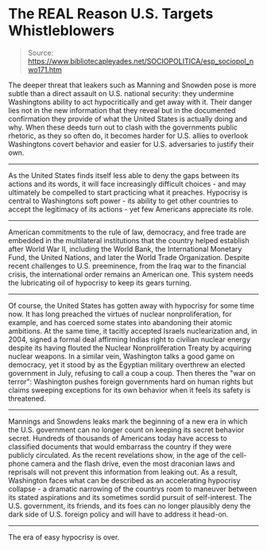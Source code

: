 # The REAL Reason U.S. Targets Whistleblowers

> Source: https://www.bibliotecapleyades.net/SOCIOPOLITICA/esp_sociopol_nwo171.htm

The deeper threat that leakers such as
Manning and Snowden pose is more subtle than a direct assault on U.S.
national security: they undermine
Washingtons ability to act hypocritically and get away with it.
Their
danger lies not in the new information that they reveal but in the
documented confirmation they provide of what the United States is
actually doing and why.
When these
deeds turn out to clash with the governments public rhetoric, as they
so often do, it becomes harder for U.S. allies to overlook Washingtons
covert behavior and easier for U.S. adversaries to justify
their own.
***
As the United States finds itself less able
to deny the gaps between its actions and its words, it will face
increasingly difficult choices - and may ultimately be compelled to
start practicing what it preaches.
Hypocrisy
is central to Washingtons soft power - its ability to get other
countries to accept the legitimacy of its actions - yet few
Americans appreciate its role.
***
American commitments to the rule of law,
democracy, and free trade are embedded in the multilateral institutions
that the country helped establish after World War II, including
the World Bank, the International Monetary Fund,
the United Nations, and later the World Trade Organization.
Despite recent challenges to U.S.
preeminence, from
the Iraq war to
the financial crisis, the
international order remains an American one.
This system needs the lubricating oil
of hypocrisy to keep its gears turning.
***
Of course, the United States has gotten away
with hypocrisy for some time now. It has long preached the virtues of
nuclear nonproliferation, for example, and has coerced some states into
abandoning their atomic ambitions.
At the same time, it tacitly accepted
Israels nuclearization and, in 2004, signed a formal deal affirming
Indias right to civilian nuclear energy despite its having flouted the
Nuclear Nonproliferation Treaty by acquiring nuclear weapons.
In a similar vein, Washington talks a good
game on democracy, yet it stood by as the Egyptian military overthrew an
elected government in July, refusing to call a coup a coup.
Then theres the "war on terror": Washington
pushes foreign governments hard on human rights but claims sweeping
exceptions for its own behavior when it feels its safety is threatened.
***
Mannings and Snowdens leaks mark the
beginning of a new era in which the U.S. government can no longer count
on keeping its secret behavior secret.
Hundreds of thousands of Americans today
have access to classified documents that would embarrass the country if
they were publicly circulated. As the recent revelations show, in the
age of the cell-phone camera and the flash drive, even the most
draconian laws and reprisals will not prevent this information from
leaking out.
As a result, Washington faces what can be
described as an accelerating hypocrisy
collapse - a dramatic narrowing of the countrys room to maneuver
between its stated aspirations and its sometimes sordid pursuit of
self-interest.
The U.S. government, its friends, and its
foes can no longer plausibly deny the dark side of U.S. foreign policy
and will have to address it head-on.
***
The era of easy hypocrisy is over.
